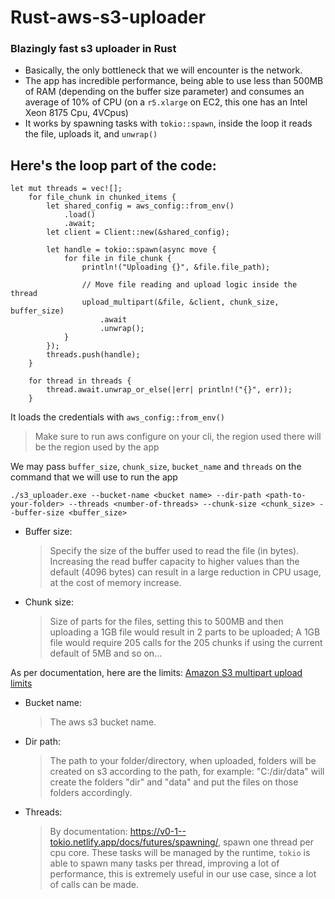 # Rust-aws-s3-uploader

### Blazingly fast s3 uploader in Rust

- Basically, the only bottleneck that we will encounter is the network.
- The app has incredible performance, being able to use less than 500MB of RAM (depending on the buffer size parameter)
and consumes an average of 10% of CPU (on a `r5.xlarge` on EC2, this one has an Intel Xeon 8175 Cpu, 4VCpus)
- It works by spawning tasks with `tokio::spawn`, inside the loop it reads the file, uploads it, and `unwrap()`

## Here's the loop part of the code:

```doctestinjectablerust
let mut threads = vec![];
    for file_chunk in chunked_items {
        let shared_config = aws_config::from_env()
            .load()
            .await;
        let client = Client::new(&shared_config);

        let handle = tokio::spawn(async move {
            for file in file_chunk {
                println!("Uploading {}", &file.file_path);

                // Move file reading and upload logic inside the thread
                upload_multipart(&file, &client, chunk_size, buffer_size)
                    .await
                    .unwrap();
            }
        });
        threads.push(handle);
    }

    for thread in threads {
        thread.await.unwrap_or_else(|err| println!("{}", err));
    }
```

It loads the credentials with `aws_config::from_env()`
>Make sure to run aws configure on your cli, the region used there will be the region used by the app

We may pass `buffer_size`, `chunk_size`, `bucket_name` and `threads` on the command that we will use to run the app
    
    ./s3_uploader.exe --bucket-name <bucket name> --dir-path <path-to-your-folder> --threads <number-of-threads> --chunk-size <chunk_size> --buffer-size <buffer_size>

- Buffer size:

    >Specify the size of the buffer used to read the file (in bytes).
Increasing the read buffer capacity to higher values than the default (4096 bytes) can result in a large
reduction in CPU usage, at the cost of memory increase.

- Chunk size:

    >Size of parts for the files, setting this to 500MB and then uploading a 1GB file would result in 2 parts to be
uploaded; A 1GB file would require 205 calls for the 205 chunks if using the current default of 5MB and so on...

As per documentation, here are the limits: [Amazon S3 multipart upload limits](https://docs.aws.amazon.com/AmazonS3/latest/userguide/qfacts.html)

- Bucket name:

    >The aws s3 bucket name. 

- Dir path:

    >The path to your folder/directory, when uploaded, folders will be created on s3 according to the path, for example: 
"C:/dir/data" will create the folders "dir" and "data" and put the files on those folders accordingly.

- Threads:

    >By documentation: https://v0-1--tokio.netlify.app/docs/futures/spawning/, spawn one thread per cpu core. These tasks will
be managed by the runtime, `tokio` is able to spawn many tasks per thread, improving a lot of performance, this is extremely
useful in our use case, since a lot of calls can be made.